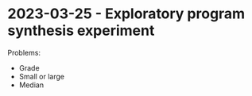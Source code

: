 # 2023-03-25 - Exploratory program synthesis experiment

Problems:

- Grade
- Small or large
- Median